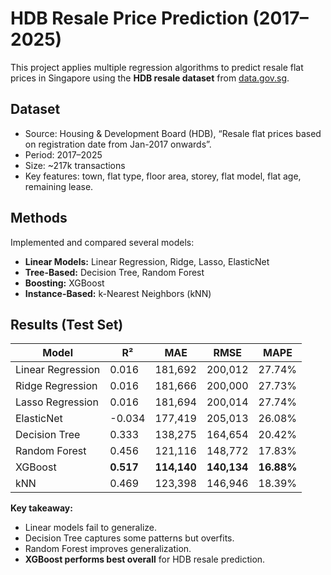 # HDB Resale Price Prediction (2017–2025)

This project applies multiple regression algorithms to predict resale flat prices in Singapore using the **HDB resale dataset** from [data.gov.sg](https://data.gov.sg/).

## Dataset
- Source: Housing & Development Board (HDB), “Resale flat prices based on registration date from Jan-2017 onwards”.
- Period: 2017–2025
- Size: ~217k transactions
- Key features: town, flat type, floor area, storey, flat model, flat age, remaining lease.

## Methods
Implemented and compared several models:
- **Linear Models:** Linear Regression, Ridge, Lasso, ElasticNet
- **Tree-Based:** Decision Tree, Random Forest
- **Boosting:** XGBoost
- **Instance-Based:** k-Nearest Neighbors (kNN)

## Results (Test Set)

| Model              | R²   | MAE      | RMSE     | MAPE   |
|--------------------|------|----------|----------|--------|
| Linear Regression  | 0.016 | 181,692 | 200,012 | 27.74% |
| Ridge Regression   | 0.016 | 181,666 | 200,000 | 27.73% |
| Lasso Regression   | 0.016 | 181,694 | 200,014 | 27.74% |
| ElasticNet         | -0.034 | 177,419 | 205,013 | 26.08% |
| Decision Tree      | 0.333 | 138,275 | 164,654 | 20.42% |
| Random Forest      | 0.456 | 121,116 | 148,772 | 17.83% |
| XGBoost            | **0.517** | **114,140** | **140,134** | **16.88%** |
| kNN                | 0.469 | 123,398 | 146,946 | 18.39% |

**Key takeaway:**  
- Linear models fail to generalize.  
- Decision Tree captures some patterns but overfits.  
- Random Forest improves generalization.  
- **XGBoost performs best overall** for HDB resale prediction.  

